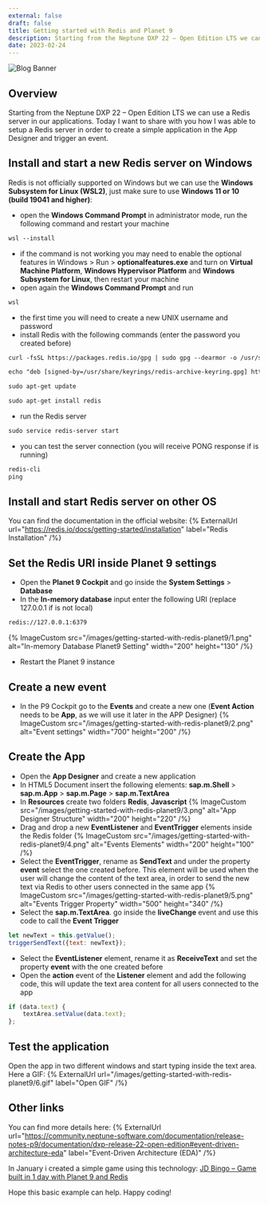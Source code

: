```yaml
---
external: false
draft: false
title: Getting started with Redis and Planet 9
description: Starting from the Neptune DXP 22 – Open Edition LTS we can use a Redis server in our applications. Today I want to share with you how I was able to setup a Redis server in order to create a simple application in the App Designer and trigger an event.
date: 2023-02-24
---
```

![Blog Banner](/images/getting-started-with-redis-planet9/banner.png)

## Overview
Starting from the Neptune DXP 22 – Open Edition LTS we can use a Redis server in our applications.
Today I want to share with you how I was able to setup a Redis server in order to create a simple application in the App Designer and trigger an event.

## Install and start a new Redis server on Windows
Redis is not officially supported on Windows but we can use the **Windows Subsystem for Linux (WSL2)**, just make sure to use **Windows 11 or 10 (build 19041 and higher)**:
- open the **Windows Command Prompt** in administrator mode, run the following command and restart your machine
```html
wsl --install
```
- if the command is not working you may need to enable the optional features in Windows > Run > **optionalfeatures.exe** and turn on **Virtual Machine Platform**, **Windows Hypervisor Platform** and **Windows Subsystem for Linux**, then restart your machine
- open again the **Windows Command Prompt** and run
```html
wsl
```
- the first time you will need to create a new UNIX username and password
- install Redis with the following commands (enter the password you created before) 
```html
curl -fsSL https://packages.redis.io/gpg | sudo gpg --dearmor -o /usr/share/keyrings/redis-archive-keyring.gpg

echo "deb [signed-by=/usr/share/keyrings/redis-archive-keyring.gpg] https://packages.redis.io/deb $(lsb_release -cs) main" | sudo tee /etc/apt/sources.list.d/redis.list

sudo apt-get update

sudo apt-get install redis
```
- run the Redis server 
```html
sudo service redis-server start
```
- you can test the server connection (you will receive PONG response if is running)
```html
redis-cli
ping
```

## Install and start Redis server on other OS
You can find the documentation in the official website:
{% ExternalUrl url="https://redis.io/docs/getting-started/installation" label="Redis Installation" /%}

## Set the Redis URI inside Planet 9 settings
- Open the **Planet 9 Cockpit** and go inside the **System Settings** > **Database**
- In the **In-memory database** input enter the following URI (replace 127.0.0.1 if is not local)
```html
redis://127.0.0.1:6379
```
{% ImageCustom src="/images/getting-started-with-redis-planet9/1.png" alt="In-memory Database Planet9 Setting" width="200" height="130" /%}
- Restart the Planet 9 instance

## Create a new event 
- In the P9 Cockpit go to the **Events** and create a new one (**Event Action** needs to be **App**, as we will use it later in the APP Designer)
{% ImageCustom src="/images/getting-started-with-redis-planet9/2.png" alt="Event settings" width="700" height="200" /%}

## Create the App
- Open the **App Designer** and create a new application
- In HTML5 Document insert the following elements: **sap.m.Shell** > **sap.m.App** > **sap.m.Page** > **sap.m.TextArea**
- In **Resources** create two folders **Redis**, **Javascript**
{% ImageCustom src="/images/getting-started-with-redis-planet9/3.png" alt="App Designer Structure" width="200" height="220" /%}
- Drag and drop a new **EventListener** and **EventTrigger** elements inside the Redis folder
{% ImageCustom src="/images/getting-started-with-redis-planet9/4.png" alt="Events Elements" width="200" height="100" /%}
- Select the **EventTrigger**, rename as **SendText** and under the property **event** select the one created before. This element will be used when the user will change the content of the text area, in order to send the new text via Redis to other users connected in the same app
{% ImageCustom src="/images/getting-started-with-redis-planet9/5.png" alt="Events Trigger Property" width="500" height="340" /%}
- Select the **sap.m.TextArea**. go inside the **liveChange** event and use this code to call the **Event Trigger**
```javascript
let newText = this.getValue();
triggerSendText({text: newText});
```
- Select the **EventListener** element, rename it as **ReceiveText** and set the property **event** with the one created before
- Open the **action** event of the **Listener** element and add the following code, this will update the text area content for all users connected to the app
```javascript
if (data.text) {
    textArea.setValue(data.text);
};
```

## Test the application
Open the app in two different windows and start typing inside the text area.
Here a GIF:
{% ExternalUrl url="/images/getting-started-with-redis-planet9/6.gif" label="Open GIF" /%}

## Other links
You can find more details here:
{% ExternalUrl url="https://community.neptune-software.com/documentation/release-notes-p9/documentation/dxp-release-22-open-edition#event-driven-architecture-eda" label="Event-Driven Architecture (EDA)" /%}

In January i created a simple game using this technology:
[JD Bingo – Game built in 1 day with Planet 9 and Redis](/blog/jd-bingo-game-built-with-planet9-redis)

Hope this basic example can help. 
Happy coding!